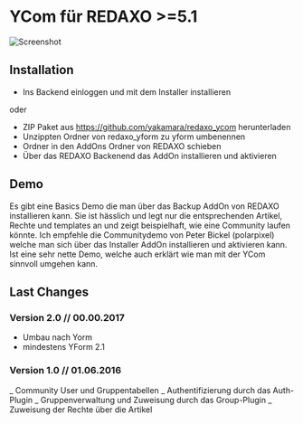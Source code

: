 YCom für REDAXO >=5.1
=============

![Screenshot](https://raw.githubusercontent.com/yakamara/redaxo_ycom/assets/ycom_01.png)

Installation
-------

* Ins Backend einloggen und mit dem Installer installieren

oder

* ZIP Paket aus https://github.com/yakamara/redaxo_ycom herunterladen
* Unzippten Ordner von redaxo_yform zu yform umbenennen
* Ordner in den AddOns Ordner von REDAXO schieben
* Über das REDAXO Backenend das AddOn installieren und aktivieren

Demo
-------

Es gibt eine Basics Demo die man über das Backup AddOn von REDAXO
installieren kann. Sie ist hässlich und legt nur die entsprechenden
Artikel, Rechte und templates an und zeigt beispielhaft, wie eine
Community laufen könnte. Ich empfehle die Communitydemo von
Peter Bickel (polarpixel) welche man sich über das Installer AddOn
installieren und aktivieren kann. Ist eine sehr nette Demo, welche
auch erklärt wie man mit der YCom sinnvoll umgehen kann.

Last Changes
-------

### Version 2.0 // 00.00.2017

* Umbau nach Yorm
* mindestens YForm 2.1



### Version 1.0 // 01.06.2016

_ Community User und Gruppentabellen
_ Authentifizierung durch das Auth-Plugin
_ Gruppenverwaltung und Zuweisung durch das Group-Plugin
_ Zuweisung der Rechte über die Artikel
